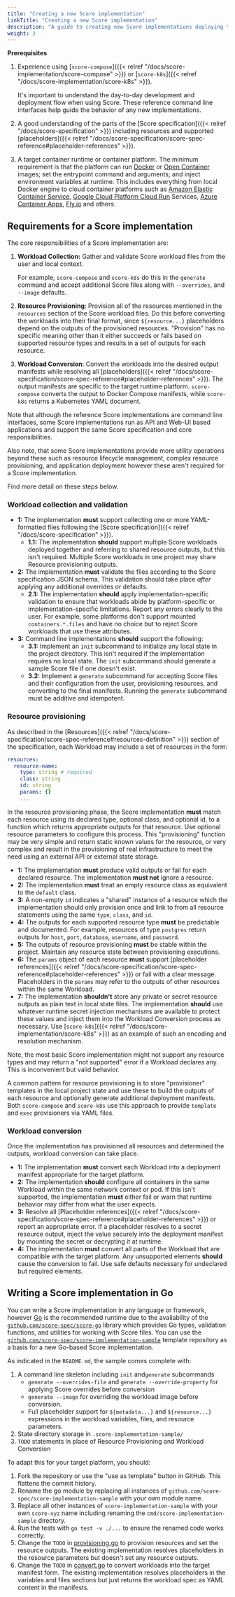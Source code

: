 ```yaml
---
title: "Creating a new Score implementation"
linkTitle: "Creating a new Score implementation"
description: "A guide to creating new Score implementations deploying to other platforms"
weight: 3
---
```


**Prerequisites**

1. Experience using [`score-compose`]({{< relref "/docs/score-implementation/score-compose" >}}) or [`score-k8s`]({{< relref "/docs/score-implementation/score-k8s" >}}). 
    
    It's important to understand the day-to-day development and deployment flow when using Score. These reference command line interfaces help guide the behavior of any new implementations.

2. A good understanding of the parts of the [Score specification]({{< relref "/docs/score-specification" >}}) including resources and supported [placeholders]({{< relref "/docs/score-specification/score-spec-reference#placeholder-references" >}}).

3. A target container runtime or container platform. The minimum requirement is that the platform can run [Docker](https://docs.docker.com/get-started/docker-concepts/the-basics/what-is-an-image/) or [Open Container](https://github.com/opencontainers/image-spec) images; set the entrypoint command and arguments; and inject environment variables at runtime. This includes everything from local Docker engine to cloud container platforms such as [Amazon Elastic Container Service](https://docs.aws.amazon.com/AmazonECS/latest/developerguide), [Google Cloud Platform Cloud Run](https://cloud.google.com/run) Services, [Azure Container Apps](https://learn.microsoft.com/en-us/azure/container-apps/overview), [Fly.io](fly.io) and others.

## Requirements for a Score implementation

The core responsibilities of a Score implementation are:

1. **Workload Collection:** Gather and validate Score workload files from the user and local context.

    For example, `score-compose` and `score-k8s` do this in the `generate` command and accept additional Score files along with `--overrides`, and `--image` defaults.

2. **Resource Provisioning**: Provision all of the resources mentioned in the `resources` section of the Score workload files. Do this before converting the workloads into their final format, since `${resource...}` placeholders depend on the outputs of the provisioned resources. "Provision" has no specific meaning other than it either succeeds or fails based on supported resource types and results in a set of outputs for each resource.

3. **Workload Conversion**: Convert the workloads into the desired output manifests while resolving all [placeholders]({{< relref "/docs/score-specification/score-spec-reference#placeholder-references" >}}). The output manifests are specific to the target runtime platform. `score-compose` converts the output to Docker Compose manifests, while `score-k8s` returns a Kubernetes YAML document.

Note that although the reference Score implementations are command line interfaces, some Score implementations run as API and Web-UI based applications and support the same Score specification and core responsibilities.

Also note, that some Score implementations provide more utility operations beyond these such as resource lifecycle management, complex resource provisioning, and application deployment however these aren't required for a Score implementation.

Find more detail on these steps below.

### Workload collection and validation

- **1:** The implementation **must** support collecting one or more YAML-formatted files following the [Score specification]({{< relref "/docs/score-specification" >}}).
    - **1.1:** The implementation **should** support multiple Score workloads deployed together and referring to shared resource outputs, but this isn't required. Multiple Score workloads in one project may share Resource provisioning outputs.
- **2:** The implementation **must** validate the files according to the Score specification JSON schema. This validation should take place _after_ applying any additional overrides or defaults.
    - **2.1:** The implementation **should** apply implementation-specific validation to ensure that workloads abide by platform-specific or implementation-specific limitations. Report any errors clearly to the user. For example, some platforms don't support mounted `containers.*.files` and have no choice but to reject Score workloads that use these attributes.
- **3:** Command line implementations **should** support the following:
    - **3.1:** Implement an `init` subcommand to initialize any local state in the project directory. This isn't required if the implementation requires no local state. The `init` subcommand should generate a sample Score file if one doesn't exist.
    - **3.2:** Implement a `generate` subcommand for accepting Score files and their configuration from the user, provisioning resources, and converting to the final manifests. Running the `generate` subcommand must be additive and idempotent.

### Resource provisioning

As described in the [Resources]({{< relref "/docs/score-specification/score-spec-reference#resources-definition" >}}) section of the specification, each Workload may include a set of resources in the form:

```yaml
resources:
  resource-name:
    type: string # required
    class: string 
    id: string
    params: {}
    ...
```

In the resource provisioning phase, the Score implementation **must** match each resource using its declared type, optional class, and optional id, to a function which returns appropriate outputs for that resource. Use optional resource parameters to configure this process. This "provisioning" function may be very simple and return static known values for the resource, or very complex and result in the provisioning of real infrastructure to meet the need using an external API or external state storage.

- **1:** The implementation **must** produce valid outputs or fail for each declared resource. The implementation **must not** ignore a resource.
- **2:** The implementation **must** treat an empty resource class as equivalent to the `default` class.
- **3:** A non-empty `id` indicates a "shared" instance of a resource which the implementation should only provision once and link to from all resource statements using the same `type`, `class`, and `id`.
- **4:** The outputs for each supported resource type **must** be predictable and documented. For example, resources of type `postgres` return outputs for `host`, `port`, `database`, `username`, and `password`.
- **5:** The outputs of resource provisioning **must** be stable within the project. Maintain any resource state between provisioning executions.
- **6:** The `params` object of each resource **must** support [placeholder references]({{< relref "/docs/score-specification/score-spec-reference#placeholder-references" >}}) or fail with a clear message. Placeholders in the `params` may refer to the outputs of other resources within the same Workload.
- **7:** The implementation **shouldn't** store any private or secret resource outputs as plain text in local state files. The implementation **should** use whatever runtime secret injection mechanisms are available to protect these values and inject them into the Workload Conversion process as necessary. Use [`score-k8s`]({{< relref "/docs/score-implementation/score-k8s" >}}) as an example of such an encoding and resolution mechanism.

Note, the most basic Score implementation might not support any resource types and may return a "not supported" error if a Workload declares any. This is inconvenient but valid behavior.

A common pattern for resource provisioning is to store "provisioner" templates in the local project state and use these to build the outputs of each resource and optionally generate additional deployment manifests. Both `score-compose` and `score-k8s` use this approach to provide `template` and `exec` provisioners via YAML files.

### Workload conversion

Once the implementation has provisioned all resources and determined the outputs, workload conversion can take place.

- **1:** The implementation **must** convert each Workload into a deployment manifest appropriate for the target platform.
- **2:** The implementation **should** configure all containers in the same Workload within the same network context or pod. If this isn't supported, the implementation **must** either fail or warn that runtime behavior may differ from what the user expects.
- **3:** Resolve all [Placeholder references]({{< relref "/docs/score-specification/score-spec-reference#placeholder-references" >}}) or report an appropriate error. If a placeholder resolves to a secret resource output, inject the value securely into the deployment manifest by mounting the secret or decrypting it at runtime.
- **4:** The implementation **must** convert all parts of the Workload that are compatible with the target platform. Any unsupported elements **should** cause the conversion to fail. Use safe defaults necessary for undeclared but required elements.

## Writing a Score implementation in Go

You can write a Score implementation in any language or framework, however [Go](https://go.dev/learn/) is the recommended runtime due to the availability of the [`github.com/score-spec/score-go`](https://github.com/score-spec/score-go) library which provides Go types, validation functions, and utilities for working with Score files. You can use the [`github.com/score-spec/score-implementation-sample`](https://github.com/score-spec/score-implementation-sample) template repository as a basis for a new Go-based Score implementation.

As indicated in the `README.md`, the sample comes complete with:

1. A command line skeleton including `init` and`generate` subcommands
    - `generate --overrides-file` and `generate --override-property` for applying Score overrides before conversion
    - `generate --image` for overriding the workload image before conversion.
    - Full placeholder support for `${metadata...}` and `${resource...}` expressions in the workload variables, files, and resource parameters.
2. State directory storage in `.score-implementation-sample/`
3. `TODO` statements in place of Resource Provisioning and Workload Conversion

To adapt this for your target platform, you should:

1. Fork the repository or use the "use as template" button in GitHub. This flattens the commit history.
2. Rename the go module by replacing all instances of `github.com/score-spec/score-implementation-sample` with your own module name.
3. Replace all other instances of `score-implementation-sample` with your own `score-xyz` name including renaming the `cmd/score-implementation-sample` directory.
4. Run the tests with `go test -v ./...` to ensure the renamed code works correctly.
5. Change the `TODO` in [provisioning.go](./internal/provisioners/provisioning.go) to provision resources and set the resource outputs. The existing implementation resolves placeholders in the resource parameters but doesn't set any resource outputs.
6. Change the `TODO` in [convert.go](./internal/convert/convert.go) to convert workloads into the target manifest form. The existing implementation resolves placeholders in the variables and files sections but just returns the workload spec as YAML content in the manifests.

